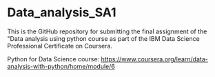 # Data_analysis_SA1

This is the GitHub repository for submitting the final assignment of the "Data analysis using python course as part of the IBM Data Science Professional Certificate on Coursera.

Python for Data Science course: https://www.coursera.org/learn/data-analysis-with-python/home/module/6
